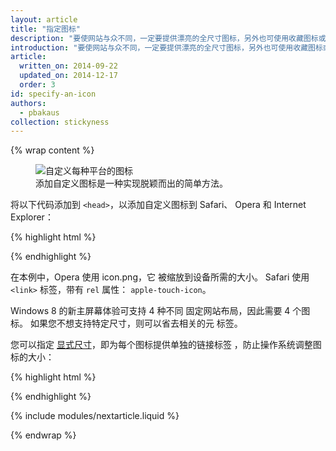 ```yaml
---
layout: article
title: "指定图标"
description: "要使网站与众不同，一定要提供漂亮的全尺寸图标，另外也可使用收藏图标或低质量的屏幕截图。"
introduction: "要使网站与众不同，一定要提供漂亮的全尺寸图标，另外也可使用收藏图标或低质量的屏幕截图。"
article:
  written_on: 2014-09-22
  updated_on: 2014-12-17
  order: 3
id: specify-an-icon
authors:
  - pbakaus
collection: stickyness
---
```


{% wrap content %}

<figure>
  <img src="images/icons.png" alt="自定义每种平台的图标" />
  <figcaption>添加自定义图标是一种实现脱颖而出的简单方法。</figcaption>
</figure>


将以下代码添加到 `<head>`，以添加自定义图标到 Safari、
Opera 和 Internet Explorer：

{% highlight html %}
<!-- icon in the highest resolution we need it for -->
<link rel="icon" sizes="228x228" href="icon.png">
<!-- reuse same icon for Safari -->
<link rel="apple-touch-icon" href="ios-icon.png">
<!-- multiple icons for IE -->
<meta name="msapplication-square70x70logo" content="icon\_smalltile.png">
<meta name="msapplication-square150x150logo" content="icon\_mediumtile.png">
<meta name="msapplication-wide310x150logo" content="icon\_widetile.png">
<meta name="msapplication-square310x310logo" content="icon\_largetile.png">
{% endhighlight %}

在本例中，Opera 使用 icon.png，它
被缩放到设备所需的大小。 Safari 使用
`<link>` 标签，带有 `rel` 属性： `apple-touch-icon`。

Windows 8 的新主屏幕体验可支持 4 种不同
固定网站布局，因此需要 4 个图标。 如果您不想支持特定尺寸，则可以省去相关的元
标签。

您可以指定 [显式尺寸](https://developer.apple.com/library/ios/documentation/UserExperience/Conceptual/MobileHIG/IconMatrix.html#//apple_ref/doc/uid/TP40006556-CH27)，即为每个图标提供单独的链接标签
，防止操作系统调整图标的大小：

{% highlight html %}
<link rel="apple-touch-icon" href="touch-icon-iphone.png">
<link rel="apple-touch-icon" sizes="76x76" href="touch-icon-ipad.png">
<link rel="apple-touch-icon" sizes="120x120" href="touch-icon-iphone-retina.png">
<link rel="apple-touch-icon" sizes="152x152" href="touch-icon-ipad-retina.png">
{% endhighlight %}

{% include modules/nextarticle.liquid %}

{% endwrap %}
